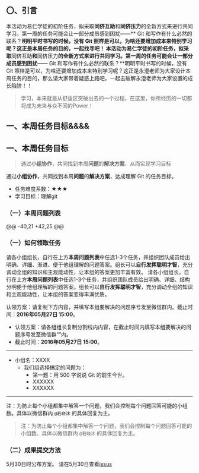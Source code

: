 ## 〇、引言

本活动为易仁学徒的初阶任务，拟采取**同侪互助**和**同侪压力**的全新方式来进行共同学习。第一周的任务可能会让一部分成员感到困扰——** Git 和写作有什么必然的联系？**明明平时书写的时候，没有 Git 照样是可以，为啥还要增加成本来特别学习呢？这正是本周任务的目的，一起找寻吧！
本活动为易仁学徒的初阶任务，拟采取**同侪互助**和**同侪压力**的全新方式来进行共同学习。第一周的任务可能会让一部分成员感到困扰——** Git 和写作有什么必然的联系？**明明平时书写的时候，没有 Git 照样是可以，为啥还要增加成本来特别学习呢？这正是永澄老师为大家设计本周任务的目的，那么请大家带着疑惑上路吧，一起去破解永澄老师为大家设置的成长陷阱！！

> 学习，本来就是从舒适区突破出去的一个过程，在这里，你所经历的一切都将成为未来与众不同的Power！

## 一、本周任务目标&&&&
## 一、本周任务目标
> 通过**小组协作**，共同找到本周**问题**的**解决方案**，从而实现学习目标

通过**小组协作**，共同找到本周**问题**的**解决方案**，达成理解 Git 的任务目标。
- 任务难度系数：★★★
- 学习目标：理解git

### （一）本周问题列表

@@ -40,21 +42,25 @@

### （一）如何领取任务

请各小组组长，自行在上方**本周问题列表**中任选1-3个任务，并组织团队成员给出明确、详细、渐进、便于他组理解的问题答案。组长可以**自行发挥聪明才智**，充分调动全组的知识和主观能动性，让本组的答案更加丰富有效。
请各小组组长，自行在上方**本周问题列表**中任选1-3个任务，并组织团队成员给出明确、详细、结构分明便于他组理解的问题答案。组长可以**自行发挥聪明才智**，充分调动全组的知识和主观能动性，让本组的答案变得丰满优质。

认领方案：请复制下方内容，并填写本组要解决的问题序号发至微信群内。截止时间：**2016年05月27日 15:00**。
- 认领方案：请各组组长复制分割线内内容，在截止时间内填写本组要解决的问题序号发至微信群“”内。
- 截止时间：**2016年05月27日 15:00**。

-------
- 小组名：XXXX
	- 我们组选择搞定的问题为：
		- 第一题：用 500 字说说 Git 的前生今世。
		- XXXXXX
		- XXXXXX
		
-------

注：为防止每个小组都集中解答一个问题，我们会控制每个问题回答可能的小组数。具体以微信群内 `@若晓沐` 的具体回复为主。
> 注：为防止每个小组都集中解答一个问题，我们会控制每个问题回答可能的小组数。具体以微信群内 `@若晓沐` 的具体回复为主。

### （二）成果提交方法

5月30日时公布方案。
请在5月30日查看[issus](https://github.com/runwithcc/HTWAAG/issues)

[1]:	http://www.liaoxuefeng.com/wiki/0013739516305929606dd18361248578c67b8067c8c017b000
[2]:	http://www.worldhello.net/gotgit/
